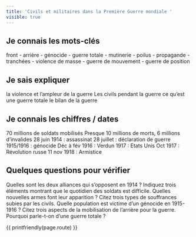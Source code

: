 ```yaml
---
title: 'Civils et militaires dans la Première Guerre mondiale '
visible: true
---
```


## Je connais les mots-clés

front - arrière - génocide - guerre totale - mutinerie - poilus - propagande - tranchées - violence de masse - guerre de mouvement - guerre de position

## Je sais expliquer

la violence et l’ampleur de la guerre Les civils pendant la guerre ce qu’est une guerre totale le bilan de la guerre

## Je connais les chiffres / dates

70 millions de soldats mobilisés Presque 10 millions de morts, 6 millions d’invalides 28 juin 1914 : assassinat 28 juillet : déclaration de guerre 1915/1916 : génocide Déc à fév 1916 : Verdun 1917 : Etats Unis Oct 1917 : Révolution russe 11 nov 1918 : Armistice

## Quelques questions pour vérifier

Quelles sont les deux alliances qui s’opposent en 1914 ? Indiquez trois éléments montrant que le quotidien des soldats est difficile. Quelles nouvelles armes font leur apparition ? Citez trois types de souffrances subies par les civils. Quelle population est victime d’un génocide en 1915-1916 ? Citez trois aspects de la mobilisation de l’arrière pour la guerre. Pourquoi parle-t-on d’une guerre totale ?

{{ printfriendly(page.route) }}